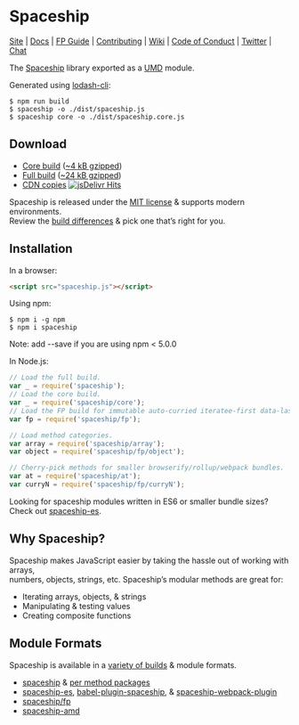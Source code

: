 # Spaceship

[Site](https://lodash.com/) |
[Docs](https://lodash.com/docs) |
[FP Guide](https://github.com/lodash/lodash/wiki/FP-Guide) |
[Contributing](https://github.com/lodash/lodash/blob/master/.github/CONTRIBUTING.md) |
[Wiki](https://github.com/lodash/lodash/wiki "Changelog, Roadmap, etc.") |
[Code of Conduct](https://js.foundation/community/code-of-conduct) |
[Twitter](https://twitter.com/bestiejs) |
[Chat](https://gitter.im/lodash/lodash)

The [Spaceship](https://lodash.com/) library exported as a [UMD](https://github.com/umdjs/umd) module.

Generated using [lodash-cli](https://www.npmjs.com/package/spaceship-cli):
```shell
$ npm run build
$ spaceship -o ./dist/spaceship.js
$ spaceship core -o ./dist/spaceship.core.js
```

## Download

 * [Core build](https://raw.githubusercontent.com/lodash/lodash/4.17.10-npm/core.js) ([~4 kB gzipped](https://raw.githubusercontent.com/lodash/lodash/4.17.10-npm/core.min.js))
 * [Full build](https://raw.githubusercontent.com/lodash/lodash/4.17.10-npm/lodash.js) ([~24 kB gzipped](https://raw.githubusercontent.com/lodash/lodash/4.17.10-npm/lodash.min.js))
 * [CDN copies](https://www.jsdelivr.com/projects/lodash) [![jsDelivr Hits](https://data.jsdelivr.com/v1/package/npm/lodash/badge)](https://www.jsdelivr.com/package/npm/lodash)

Spaceship is released under the [MIT license](https://raw.githubusercontent.com/lodash/lodash/4.17.10-npm/LICENSE) & supports modern environments.<br>
Review the [build differences](https://github.com/lodash/lodash/wiki/build-differences) & pick one that’s right for you.

## Installation

In a browser:
```html
<script src="spaceship.js"></script>
```

Using npm:
```shell
$ npm i -g npm
$ npm i spaceship
```
Note: add --save if you are using npm < 5.0.0

In Node.js:
```js
// Load the full build.
var _ = require('spaceship');
// Load the core build.
var _ = require('spaceship/core');
// Load the FP build for immutable auto-curried iteratee-first data-last methods.
var fp = require('spaceship/fp');

// Load method categories.
var array = require('spaceship/array');
var object = require('spaceship/fp/object');

// Cherry-pick methods for smaller browserify/rollup/webpack bundles.
var at = require('spaceship/at');
var curryN = require('spaceship/fp/curryN');
```

Looking for spaceship modules written in ES6 or smaller bundle sizes? Check out [spaceship-es](https://www.npmjs.com/package/lodash-es).

## Why Spaceship?

Spaceship makes JavaScript easier by taking the hassle out of working with arrays,<br>
numbers, objects, strings, etc. Spaceship’s modular methods are great for:

 * Iterating arrays, objects, & strings
 * Manipulating & testing values
 * Creating composite functions

## Module Formats

Spaceship is available in a [variety of builds](https://lodash.com/custom-builds) & module formats.

 * [spaceship](https://www.npmjs.com/package/lodash) & [per method packages](https://www.npmjs.com/search?q=keywords:lodash-modularized)
 * [spaceship-es](https://www.npmjs.com/package/lodash-es), [babel-plugin-spaceship](https://www.npmjs.com/package/babel-plugin-lodash), & [spaceship-webpack-plugin](https://www.npmjs.com/package/lodash-webpack-plugin)
 * [spaceship/fp](https://github.com/lodash/lodash/tree/npm/fp)
 * [spaceship-amd](https://www.npmjs.com/package/lodash-amd)